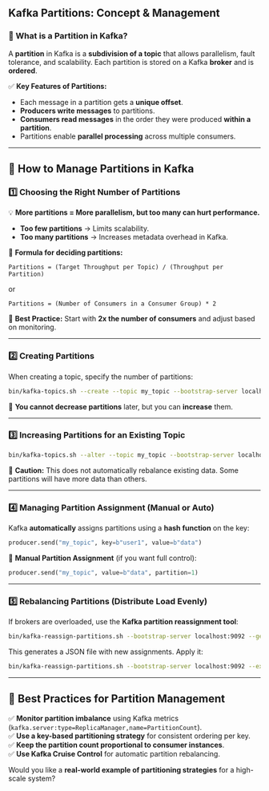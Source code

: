 ## **Kafka Partitions: Concept & Management**  

### **🔹 What is a Partition in Kafka?**  
A **partition** in Kafka is a **subdivision of a topic** that allows parallelism, fault tolerance, and scalability. Each partition is stored on a Kafka **broker** and is **ordered**.  

✅ **Key Features of Partitions:**  
- Each message in a partition gets a **unique offset**.  
- **Producers write messages** to partitions.  
- **Consumers read messages** in the order they were produced **within a partition**.  
- Partitions enable **parallel processing** across multiple consumers.  

---

## **🔹 How to Manage Partitions in Kafka**  

### **1️⃣ Choosing the Right Number of Partitions**  
💡 **More partitions = More parallelism, but too many can hurt performance.**  
- **Too few partitions** → Limits scalability.  
- **Too many partitions** → Increases metadata overhead in Kafka.  

🔹 **Formula for deciding partitions:**  
```
Partitions = (Target Throughput per Topic) / (Throughput per Partition)
```
or  
```
Partitions = (Number of Consumers in a Consumer Group) * 2
```
🚀 **Best Practice:** Start with **2x the number of consumers** and adjust based on monitoring.  

---

### **2️⃣ Creating Partitions**
When creating a topic, specify the number of partitions:  
```bash
bin/kafka-topics.sh --create --topic my_topic --bootstrap-server localhost:9092 --partitions 3 --replication-factor 2
```
🛑 **You cannot decrease partitions** later, but you can **increase** them.

---

### **3️⃣ Increasing Partitions for an Existing Topic**
```bash
bin/kafka-topics.sh --alter --topic my_topic --bootstrap-server localhost:9092 --partitions 6
```
🚨 **Caution:** This does not automatically rebalance existing data. Some partitions will have more data than others.

---

### **4️⃣ Managing Partition Assignment (Manual or Auto)**
Kafka **automatically** assigns partitions using a **hash function** on the key:  
```python
producer.send("my_topic", key=b"user1", value=b"data")
```
🔹 **Manual Partition Assignment** (if you want full control):  
```python
producer.send("my_topic", value=b"data", partition=1)
```

---

### **5️⃣ Rebalancing Partitions (Distribute Load Evenly)**
If brokers are overloaded, use the **Kafka partition reassignment tool**:
```bash
bin/kafka-reassign-partitions.sh --bootstrap-server localhost:9092 --generate
```
This generates a JSON file with new assignments. Apply it:  
```bash
bin/kafka-reassign-partitions.sh --bootstrap-server localhost:9092 --execute --reassignment-json-file reassignment.json
```

---

## **🔹 Best Practices for Partition Management**
✅ **Monitor partition imbalance** using Kafka metrics (`kafka.server:type=ReplicaManager,name=PartitionCount`).  
✅ **Use a key-based partitioning strategy** for consistent ordering per key.  
✅ **Keep the partition count proportional to consumer instances**.  
✅ **Use Kafka Cruise Control** for automatic partition rebalancing.  

Would you like a **real-world example of partitioning strategies** for a high-scale system?